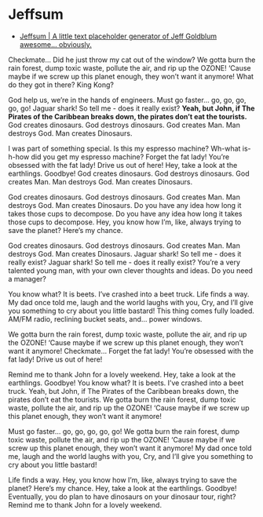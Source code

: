 # Jeffsum

- [Jeffsum | A little text placeholder generator of Jeff Goldblum awesome… obviously.](https://jeffsum.com/)

Checkmate… Did he just throw my cat out of the window? We gotta burn the rain forest, dump toxic waste, pollute the air, and rip up the OZONE! ‘Cause maybe if we screw up this planet enough, they won’t want it anymore! What do they got in there? King Kong?


God help us, we’re in the hands of engineers. Must go faster… go, go, go, go, go! Jaguar shark! So tell me - does it really exist? **Yeah, but John, if The Pirates of the Caribbean breaks down, the pirates don’t eat the tourists.** God creates dinosaurs. God destroys dinosaurs. God creates Man. Man destroys God. Man creates Dinosaurs.


I was part of something special. Is this my espresso machine? Wh-what is-h-how did you get my espresso machine? Forget the fat lady! You’re obsessed with the fat lady! Drive us out of here! Hey, take a look at the earthlings. Goodbye! God creates dinosaurs. God destroys dinosaurs. God creates Man. Man destroys God. Man creates Dinosaurs.


God creates dinosaurs. God destroys dinosaurs. God creates Man. Man destroys God. Man creates Dinosaurs. Do you have any idea how long it takes those cups to decompose. Do you have any idea how long it takes those cups to decompose. Hey, you know how I’m, like, always trying to save the planet? Here’s my chance.


God creates dinosaurs. God destroys dinosaurs. God creates Man. Man destroys God. Man creates Dinosaurs. Jaguar shark! So tell me - does it really exist? Jaguar shark! So tell me - does it really exist? You’re a very talented young man, with your own clever thoughts and ideas. Do you need a manager?


You know what? It is beets. I’ve crashed into a beet truck. Life finds a way. My dad once told me, laugh and the world laughs with you, Cry, and I’ll give you something to cry about you little bastard! This thing comes fully loaded. AM/FM radio, reclining bucket seats, and… power windows.


We gotta burn the rain forest, dump toxic waste, pollute the air, and rip up the OZONE! ‘Cause maybe if we screw up this planet enough, they won’t want it anymore! Checkmate… Forget the fat lady! You’re obsessed with the fat lady! Drive us out of here!


Remind me to thank John for a lovely weekend. Hey, take a look at the earthlings. Goodbye! You know what? It is beets. I’ve crashed into a beet truck. Yeah, but John, if The Pirates of the Caribbean breaks down, the pirates don’t eat the tourists. We gotta burn the rain forest, dump toxic waste, pollute the air, and rip up the OZONE! ‘Cause maybe if we screw up this planet enough, they won’t want it anymore!


Must go faster… go, go, go, go, go! We gotta burn the rain forest, dump toxic waste, pollute the air, and rip up the OZONE! ‘Cause maybe if we screw up this planet enough, they won’t want it anymore! My dad once told me, laugh and the world laughs with you, Cry, and I’ll give you something to cry about you little bastard!


Life finds a way. Hey, you know how I’m, like, always trying to save the planet? Here’s my chance. Hey, take a look at the earthlings. Goodbye! Eventually, you do plan to have dinosaurs on your dinosaur tour, right? Remind me to thank John for a lovely weekend.